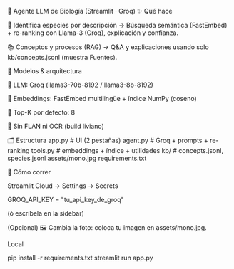 🧬 Agente LLM de Biología (Streamlit · Groq)
✨ Qué hace

🦋 Identifica especies por descripción
→ Búsqueda semántica (FastEmbed) + re-ranking con Llama-3 (Groq), explicación y confianza.

📚 Conceptos y procesos (RAG)
→ Q&A y explicaciones usando solo kb/concepts.jsonl (muestra Fuentes).

🧠 Modelos & arquitectura

🤖 LLM: Groq (llama3-70b-8192 / llama3-8b-8192)

🔎 Embeddings: FastEmbed multilingüe + índice NumPy (coseno)

🎯 Top-K por defecto: 8

🧹 Sin FLAN ni OCR (build liviano)

🗂 Estructura
app.py        # UI (2 pestañas)
agent.py      # Groq + prompts + re-ranking
tools.py      # embeddings + índice + utilidades
kb/           # concepts.jsonl, species.jsonl
assets/mono.jpg
requirements.txt

🚀 Cómo correr

Streamlit Cloud → Settings → Secrets

GROQ_API_KEY = "tu_api_key_de_groq"


(ó escríbela en la sidebar)

(Opcional) 🖼️ Cambia la foto: coloca tu imagen en assets/mono.jpg.

Local

pip install -r requirements.txt
streamlit run app.py
